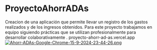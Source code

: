 # ProyectoAhorrADAs
Creacion de una aplicación que permite llevar un registro de los gastos realizados y de los ingresos obtenidos. Para este proyecto trabajamos en equipo siguiendo prácticas que se utilizan profesionalmente para desarrollar colaborativamente .
proyecto-ahorr-ad-as.vercel.app
[![Ahorr-ADAs-Google-Chrome-15-9-2024-23-44-26.png](https://i.postimg.cc/cCSSbc37/Ahorr-ADAs-Google-Chrome-15-9-2024-23-44-26.png)](https://postimg.cc/XGQmZdQX)
